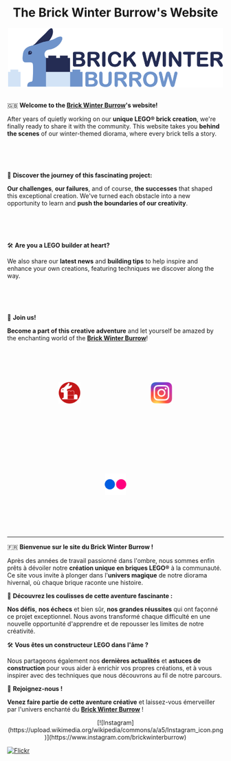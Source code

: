 <h1 align="center" style="border-bottom: none;">The Brick Winter Burrow's Website</h1>
<p align="center">
  <a href="https://www.brickwinterburrow.com" target="_blank" title="Brick Winter Burrow">
    <img src="./media/logo-brickwinterburrow-blue.svg" alt="Logo Brick Winter Burrow" style="width: 500px; margin-bottom: 1rem;">
  </a>
</p>

<p>🇬🇧 <strong>Welcome to the <a href="https://www.brickwinterburrow.com" target="_blank" title="Brick Winter Burrow">Brick Winter Burrow</a>'s website!</strong></p>

After years of quietly working on our **unique LEGO® brick creation**, we're finally ready to share it with the community. This website takes you **behind the scenes** of our winter-themed diorama, where every brick tells a story.

<p style="margin-top: 5rem;">🌟 <strong>Discover the journey of this fascinating project:</strong></p>

**Our challenges**, **our failures**, and of course, **the successes** that shaped this exceptional creation. We've turned each obstacle into a new opportunity to learn and **push the boundaries of our creativity**.

<p style="margin-top: 5rem;">🛠️ <strong>Are you a LEGO builder at heart?</strong></p>

We also share our **latest news** and **building tips** to help inspire and enhance your own creations, featuring techniques we discover along the way.

<p style="margin-top: 5rem;">🎉 <strong>Join us!</strong></p>

**Become a part of this creative adventure** and let yourself be amazed by the enchanting world of the [**Brick Winter Burrow**](https://www.brickwinterburrow.com)!

<p align="center">
  <a href="https://www.brickwinterburrow.com" target="_blank" title="Brick Winter Burrow" style="text-decoration: none;">
    <img src="./media/logo-brickwinterburrow-red.svg" alt="Logo Brick Winter Burrow" style="width: 50px; margin: 5rem;">
  </a>

  <a href="https://www.instagram.com/brickwinterburrow" target="_blank" title="Instagram Brick Winter Burrow" style="text-decoration: none;">
    <img src="./media/logo-instagram.svg" alt="Logo Brick Winter Burrow" style="width: 50px; margin: 5rem;">
  </a>

  <a href="https://www.flickr.com/photos/brickwinterburrow" target="_blank" title="Flickr Brick Winter Burrow" style="text-decoration: none;">
    <img src="./media/logo-flickr.svg" alt="Flickr Brick Winter Burrow" style="width: 50px; margin: 5rem;">
  </a>
</p>


---

🇫🇷 **Bienvenue sur le site du Brick Winter Burrow !**

Après des années de travail passionné dans l'ombre, nous sommes enfin prêts à dévoiler notre **création unique en briques LEGO®** à la communauté. Ce site vous invite à plonger dans l'**univers magique** de notre diorama hivernal, où chaque brique raconte une histoire.

🌟 **Découvrez les coulisses de cette aventure fascinante :**

**Nos défis**, **nos échecs** et bien sûr, **nos grandes réussites** qui ont façonné ce projet exceptionnel. Nous avons transformé chaque difficulté en une nouvelle opportunité d'apprendre et de repousser les limites de notre créativité.

🛠️ **Vous êtes un constructeur LEGO dans l'âme ?**

Nous partageons également nos **dernières actualités** et **astuces de construction** pour vous aider à enrichir vos propres créations, et à vous inspirer avec des techniques que nous découvrons au fil de notre parcours.

🎉 **Rejoignez-nous !** 

**Venez faire partie de cette aventure créative** et laissez-vous émerveiller par l'univers enchanté du [**Brick Winter Burrow**](https://www.brickwinterburrow.com) !

<p align="center">
[![Instagram](https://upload.wikimedia.org/wikipedia/commons/a/a5/Instagram_icon.png)](https://www.instagram.com/brickwinterburrow)
  
[![Flickr](https://upload.wikimedia.org/wikipedia/commons/5/51/Flickr_Logo.png)](https://www.flickr.com/photos/brickwinterburrow)
</p>
